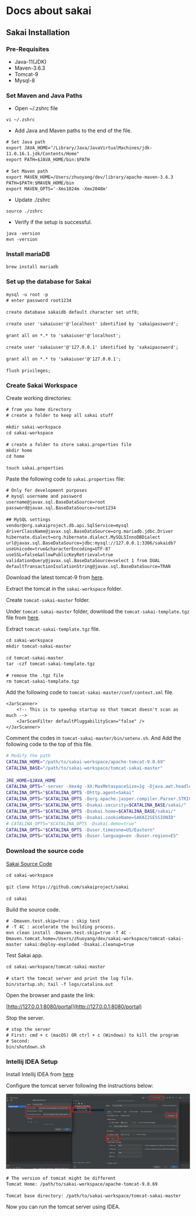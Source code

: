 # Docs about sakai

## Sakai Installation

### Pre-Requisites

- Java-11(JDK)
- Maven-3.6.3
- Tomcat-9
- Mysql-8

### Set Maven and Java Paths

- Open ~/.zshrc file

```code
vi ~/.zshrc
```

- Add Java and Maven paths to the end of the file.

```code
# Set Java path
export JAVA_HOME="/Library/Java/JavaVirtualMachines/jdk-11.0.16.1.jdk/Contents/Home"
export PATH=$JAVA_HOME/bin:$PATH

# Set Maven path
export MAVEN_HOME=/Users/zhuoyang/dev/library/apache-maven-3.6.3
PATH=$PATH:$MAVEN_HOME/bin
export MAVEN_OPTS='-Xms1024m -Xmx2048m'
```

- Update ./zshrc

```code
source ./zshrc
```

- Verify if the setup is successful.

```code
java -version
mvn -version
```

### Install mariaDB

```code
brew install mariadb
```

### Set up the database for Sakai

```code
mysql -u root -p
# enter password root1234

create database sakaidb default character set utf8;

create user 'sakaiuser'@'localhost' identified by 'sakaipassword';

grant all on *.* to 'sakaiuser'@'localhost';

create user 'sakaiuser'@'127.0.0.1' identified by 'sakaipassword';

grant all on *.* to 'sakaiuser'@'127.0.0.1';

flush privileges;
```

### Create Sakai Workspace

Create working directories:

```code
# from you home directory
# create a folder to keep all sakai stuff

mkdir sakai-workspace
cd sakai-workspace

# create a folder to store sakai.properties file
mkdir home
cd home

touch sakai.properties
```

Paste the following code to ```sakai.properties``` file:

```code
# Only for development purposes
# mysql username and password
username@javax.sql.BaseDataSource=root
password@javax.sql.BaseDataSource=root1234

## MySQL settings
vendor@org.sakaiproject.db.api.SqlService=mysql
driverClassName@javax.sql.BaseDataSource=org.mariadb.jdbc.Driver
hibernate.dialect=org.hibernate.dialect.MySQL5InnoDBDialect
url@javax.sql.BaseDataSource=jdbc:mysql://127.0.0.1:3306/sakaidb?useUnicode=true&characterEncoding=UTF-8?useSSL=false&allowPublicKeyRetrieval=true
validationQuery@javax.sql.BaseDataSource=select 1 from DUAL
defaultTransactionIsolationString@javax.sql.BaseDataSource=TRAN
```

Download the latest tomcat-9 from [here](https://tomcat.apache.org/download-90.cgi).

Extract the tomcat in the ```sakai-workspace``` folder.

Create ```tomcat-sakai-master``` folder.

Under ```tomcat-sakai-master``` folder, download the ```tomcat-sakai-template.tgz``` file from [here](https://github.com/zhuoY121/sakai-repo/blob/main/resources/tomcat-sakai-template.tgz).

Extract ```tomcat-sakai-template.tgz``` file.

```code
cd sakai-workspace
mkdir tomcat-sakai-master

cd tomcat-sakai-master
tar -czf tomcat-sakai-template.tgz

# remove the .tgz file
rm tomcat-sakai-template.tgz
```

Add the following code to ```tomcat-sakai-master/conf/context.xml``` file.

```code
<JarScanner>
    <!-- This is to speedup startup so that tomcat doesn't scan as much -->
    <JarScanFilter defaultPluggabilityScan="false" />
</JarScanner>
```

Comment the codes in ```tomcat-sakai-master/bin/setenv.sh```. And Add the following code to the top of this file.

```bash
# Modify the path
CATALINA_HOME="/path/to/sakai-workspace/apache-tomcat-9.0.69"
CATALINA_BASE="/path/to/sakai-workspace/tomcat-sakai-master"

JRE_HOME=$JAVA_HOME
CATALINA_OPTS="-server -Xmx4g -XX:MaxMetaspaceSize=1g -Djava.awt.headless=true -XX:+UseCompressedOops -XX:+UseConcMarkSweepGC -XX:+DisableExplicitGC -Djava.util.Arrays.useLegacyMergeSort=true"
CATALINA_OPTS="$CATALINA_OPTS -Dhttp.agent=Sakai"
CATALINA_OPTS="$CATALINA_OPTS -Dorg.apache.jasper.compiler.Parser.STRICT_QUOTE_ESCAPING=false"
CATALINA_OPTS="$CATALINA_OPTS -Dsakai.security=$CATALINA_BASE/sakai/"
CATALINA_OPTS="$CATALINA_OPTS -Dsakai.home=$CATALINA_BASE/sakai/"
CATALINA_OPTS="$CATALINA_OPTS -Dsakai.cookieName=SAKAI2SESSIONID"
# CATALINA_OPTS="$CATALINA_OPTS -Dsakai.demo=true"
CATALINA_OPTS="$CATALINA_OPTS -Duser.timezone=US/Eastern"
CATALINA_OPTS="$CATALINA_OPTS -Duser.language=en -Duser.region=ES"
```

### Download the source code

[Sakai Source Code](https://github.com/sakaiproject/sakai)

```code
cd sakai-workspace

git clone https://github.com/sakaiproject/sakai

cd sakai
```

Build the source code.

```code
# -Dmaven.test.skip=true : skip test
# -T 4C : accelerate the building process.
mvn clean install -Dmaven.test.skip=true -T 4C -Dmaven.tomcat.home=/Users/zhuoyang/dev/sakai-workspace/tomcat-sakai-master sakai:deploy-exploded -Dsakai.cleanup=true
```

Test Sakai app.

```code
cd sakai-workspace/tomcat-sakai-master

# start the tomcat server and print the log file.
bin/startup.sh; tail -f logs/catalina.out
```

Open the browser and paste the link:

[http://127.0.0.1:8080/portal](http://127.0.0.1:8080/portal)

Stop the server.

```code
# stop the server
# First: cmd + c (macOS) OR ctrl + c (Windows) to kill the program
# Second: 
bin/shutdown.sh
```

### Intellij IDEA Setup

Install Intellij IDEA from [here](https://www.jetbrains.com/idea/download/)

Configure the tomcat server following the instructions below:

![IDEA](../fig/IDEA-tomcat-setup.png "Title")

```code
# The version of tomcat might be different
Tomcat Home: /path/to/sakai-workspace/apache-tomcat-9.0.69 

Tomcat base directory: /path/to/sakai-workspace/tomcat-sakai-master
```

Now you can run the tomcat server using IDEA.




